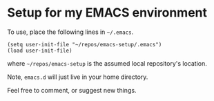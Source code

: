 # Setup for my EMACS environment

To use, place the following lines in `~/.emacs`.

```
(setq user-init-file "~/repos/emacs-setup/.emacs")
(load user-init-file)
```

where `~/repos/emacs-setup` is the assumed local repository's location.

Note, `emacs.d` will just live in your home directory.

Feel free to comment, or suggest new things.
